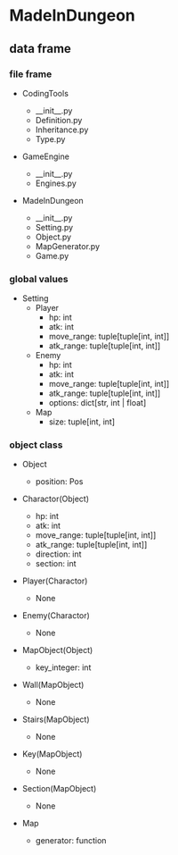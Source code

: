 # MadeInDungeon

## data frame

### file frame

- CodingTools
  - \_\_init__.py
  - Definition.py
  - Inheritance.py
  - Type.py

- GameEngine
  - \_\_init__.py
  - Engines.py

- MadeInDungeon
  - \_\_init__.py
  - Setting.py
  - Object.py
  - MapGenerator.py
  - Game.py

### global values
 - Setting
   - Player
     - hp: int
     - atk: int
     - move_range: tuple[tuple[int, int]]
     - atk_range: tuple[tuple[int, int]]
   - Enemy
     - hp: int
     - atk: int
     - move_range: tuple[tuple[int, int]]
     - atk_range: tuple[tuple[int, int]]
     - options: dict[str, int | float]
   - Map
     - size: tuple[int, int]

### object class
- Object
  - position: Pos


- Charactor(Object)
  - hp: int
  - atk: int
  - move_range: tuple[tuple[int, int]]
  - atk_range: tuple[tuple[int, int]]
  - direction: int
  - section: int

- Player(Charactor)
  - None

- Enemy(Charactor)
  - None


- MapObject(Object)
  - key_integer: int

- Wall(MapObject)
  - None

- Stairs(MapObject)
  - None

- Key(MapObject)
  - None

- Section(MapObject)
  - None


- Map
  - generator: function
